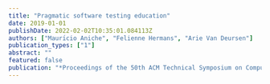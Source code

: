 ```yaml
---
title: "Pragmatic software testing education"
date: 2019-01-01
publishDate: 2022-02-02T10:35:01.084113Z
authors: ["Maurı́cio Aniche", "Felienne Hermans", "Arie Van Deursen"]
publication_types: ["1"]
abstract: ""
featured: false
publication: "*Proceedings of the 50th ACM Technical Symposium on Computer Science Education*"
---
```



